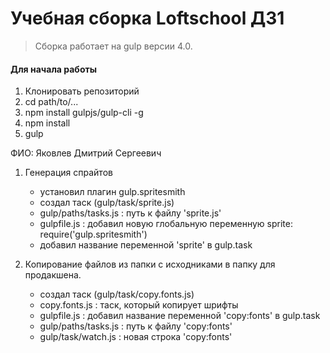 # Учебная сборка Loftschool ДЗ1

> Сборка работает на gulp версии 4.0. 

#### Для начала работы

1. Клонировать репозиторий
2. cd path/to/...
3. npm install gulpjs/gulp-cli -g
4. npm install
6. gulp

ФИО: Яковлев Дмитрий Сергеевич

1. Генерация спрайтов

	* установил плагин gulp.spritesmith
	* создал таск (gulp/task/sprite.js)
	* gulp/paths/tasks.js : путь к файлу 'sprite.js'
	* gulpfile.js : добавил новую глобальную переменную sprite: require('gulp.spritesmith')
	* добавил название переменной 'sprite' в gulp.task

2. Копирование файлов из папки с исходниками в папку для продакшена.

	* создал таск (gulp/task/copy.fonts.js)
	* copy.fonts.js : таск, который копирует шрифты
	* gulpfile.js : добавил название переменной 'copy:fonts' в gulp.task
	* gulp/paths/tasks.js : путь к файлу 'copy:fonts'
	* gulp/task/watch.js : новая строка 'copy:fonts'


